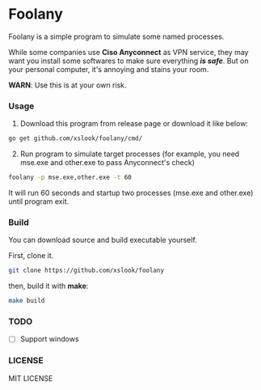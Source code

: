# Foolany
Foolany is a simple program to simulate some named processes.

While some companies use **Ciso Anyconnect** as VPN service, they may want you install some
softwares to make sure everything ***is safe***. But on your personal computer, it's annoying
and stains your room.


**WARN**: Use this is at your own risk.


### Usage
1. Download this program from release page or download it like below:

  ```sh
  go get github.com/xslook/foolany/cmd/
  ```

2. Run program to simulate target processes (for example, you need mse.exe and other.exe to pass Anyconnect's check)

  ```sh
  foolany -p mse.exe,other.exe -t 60
  ```
  It will run 60 seconds and startup two processes (mse.exe and other.exe) until program exit.


### Build
You can download source and build executable yourself.

First, clone it.
```sh
git clone https://github.com/xslook/foolany
```

then, build it with **make**:
```sh
make build
```


### TODO

- [ ] Support windows


### LICENSE
MIT LICENSE


